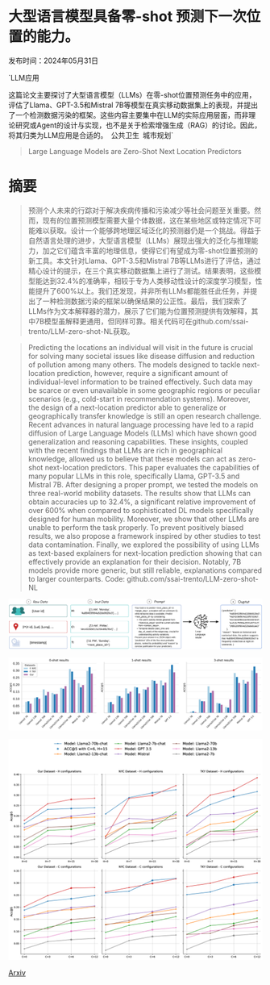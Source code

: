 # 大型语言模型具备零-shot 预测下一次位置的能力。

发布时间：2024年05月31日

`LLM应用

这篇论文主要探讨了大型语言模型（LLMs）在零-shot位置预测任务中的应用，评估了Llama、GPT-3.5和Mistral 7B等模型在真实移动数据集上的表现，并提出了一个检测数据污染的框架。这些内容主要集中在LLM的实际应用层面，而非理论研究或Agent的设计与实现，也不是关于检索增强生成（RAG）的讨论。因此，将其归类为LLM应用是合适的。` `公共卫生` `城市规划`

> Large Language Models are Zero-Shot Next Location Predictors

# 摘要

> 预测个人未来的行踪对于解决疾病传播和污染减少等社会问题至关重要。然而，现有的位置预测模型需要大量个体数据，这在某些地区或特定情况下可能难以获取。设计一个能够跨地理区域泛化的预测器仍是一个挑战。得益于自然语言处理的进步，大型语言模型（LLMs）展现出强大的泛化与推理能力，加之它们蕴含丰富的地理信息，使得它们有望成为零-shot位置预测的新工具。本文针对Llama、GPT-3.5和Mistral 7B等LLMs进行了评估，通过精心设计的提示，在三个真实移动数据集上进行了测试。结果表明，这些模型能达到32.4%的准确率，相较于专为人类移动性设计的深度学习模型，性能提升了600%以上。我们还发现，并非所有LLMs都能胜任此任务，并提出了一种检测数据污染的框架以确保结果的公正性。最后，我们探索了LLMs作为文本解释器的潜力，展示了它们能为位置预测提供有效解释，其中7B模型虽解释更通用，但同样可靠。相关代码可在github.com/ssai-trento/LLM-zero-shot-NL获取。

> Predicting the locations an individual will visit in the future is crucial for solving many societal issues like disease diffusion and reduction of pollution among many others. The models designed to tackle next-location prediction, however, require a significant amount of individual-level information to be trained effectively. Such data may be scarce or even unavailable in some geographic regions or peculiar scenarios (e.g., cold-start in recommendation systems). Moreover, the design of a next-location predictor able to generalize or geographically transfer knowledge is still an open research challenge. Recent advances in natural language processing have led to a rapid diffusion of Large Language Models (LLMs) which have shown good generalization and reasoning capabilities. These insights, coupled with the recent findings that LLMs are rich in geographical knowledge, allowed us to believe that these models can act as zero-shot next-location predictors. This paper evaluates the capabilities of many popular LLMs in this role, specifically Llama, GPT-3.5 and Mistral 7B. After designing a proper prompt, we tested the models on three real-world mobility datasets. The results show that LLMs can obtain accuracies up to 32.4%, a significant relative improvement of over 600% when compared to sophisticated DL models specifically designed for human mobility. Moreover, we show that other LLMs are unable to perform the task properly. To prevent positively biased results, we also propose a framework inspired by other studies to test data contamination. Finally, we explored the possibility of using LLMs as text-based explainers for next-location prediction showing that can effectively provide an explanation for their decision. Notably, 7B models provide more generic, but still reliable, explanations compared to larger counterparts. Code: github.com/ssai-trento/LLM-zero-shot-NL

![大型语言模型具备零-shot 预测下一次位置的能力。](../../../paper_images/2405.20962/Fig0.png)

![大型语言模型具备零-shot 预测下一次位置的能力。](../../../paper_images/2405.20962/x1.png)

![大型语言模型具备零-shot 预测下一次位置的能力。](../../../paper_images/2405.20962/x2.png)

[Arxiv](https://arxiv.org/abs/2405.20962)